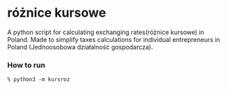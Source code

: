 # różnice kursowe

A python script for calculating exchanging rates(różnice kursowe) in Poland.
Made to simplify taxes calculations for individual entrepreneurs in Poland (Jednoosobowa działalność gospodarcza).

### How to run
```$ zsh
% python3 -m kursroz

```


